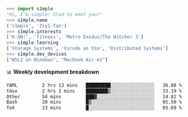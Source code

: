 ```python
>>> import s1mple
"Hi, I'm s1mple! Glad to meet you!"
>>> s1mple.name
('s1mple', 'Ziy1-Tan')
>>> s1mple.interests
['K-ON!', 'fitness', 'Metro Exodus/The Witcher 3']
>>> s1mple.learning
['Storage Systems', 'Vscode as Vim', 'Distributed Systems']
>>> s1mple.dev_devices
["WSL2 on Windows", "Macbook Air m1"]
```
📊 **Weekly development breakdown**
<!--START_SECTION:waka-->

```txt
YAML         2 hrs 13 mins   █████████░░░░░░░░░░░░░░░░   36.08 %
tmux         2 hrs 2 mins    ████████▒░░░░░░░░░░░░░░░░   33.19 %
Other        54 mins         ███▓░░░░░░░░░░░░░░░░░░░░░   14.82 %
Bash         20 mins         █▒░░░░░░░░░░░░░░░░░░░░░░░   05.50 %
TeX          13 mins         █░░░░░░░░░░░░░░░░░░░░░░░░   03.69 %
```

<!--END_SECTION:waka-->
